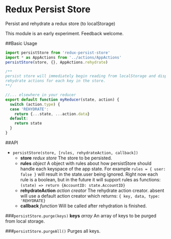 # Redux Persist Store
Persist and rehydrate a redux store (to localStorage)

This module is an early experiment. Feedback welcome.

##Basic Usage
```js
import persistStore from 'redux-persist-store'
import * as AppActions from '../actions/AppActions'
persistStore(store, {}, AppActions.rehydrate)

/**
persist store will immediately begin reading from localStorage and dispatching 
rehydrate actions for each key in the store.
**/

//... elsewhere in your reducer
export default function myReducer(state, action) {
  switch (action.type) {
  case 'REHYDRATE':
    return {...state, ...action.data}
  default:
    return state
  }
}
```

##API
- `persistStore(store, [rules, rehydrateAction, callback])`
  - **store** *redux store* The store to be persisted.
  - **rules** *object* A object with rules about how persistStore should handle each keyspace of the app state. For example `rules = { user: false }` will result in the state.user being ignored. Right now each rule is a boolean, but in the future it will support rules as functions: `(state) => return {AccountID: state.AccountID}`
  - **rehydrateAction** *action creator* The rehydrate action creator. absent will use a default action creator which returns: `{ key, data, type: 'REHYDRATE}`
  - **callback** *function* Will be called after rehydration is finished.

###`persistStore.purge(keys)`
**keys** *array* An array of keys to be purged from local storage.

###`persistStore.purgeAll()`
Purges all keys.

